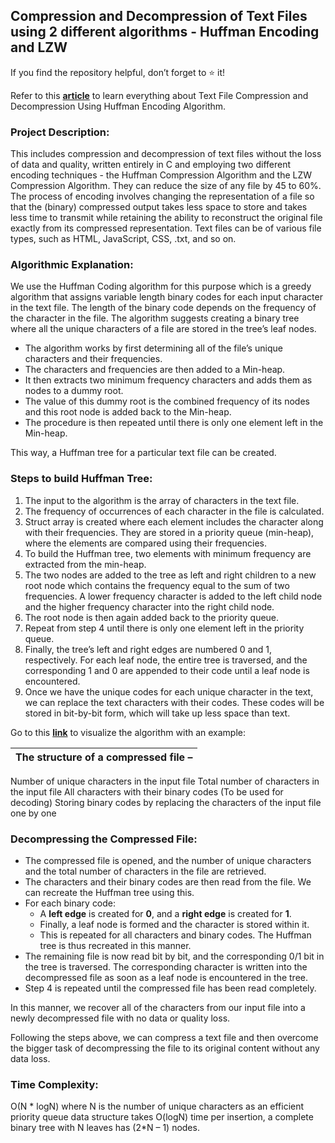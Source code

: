 ## Compression and Decompression of Text Files using 2 different algorithms - Huffman Encoding and LZW

If you find the repository helpful, don’t forget to ⭐ it!

Refer to this [**article**](https://www.geeksforgeeks.org/text-file-compression-and-decompression-using-huffman-coding/) to learn everything about Text File Compression and Decompression Using Huffman Encoding Algorithm.

### Project Description:

This includes compression and decompression of text files without the loss of data and quality, written entirely in C and employing two different encoding techniques - the Huffman Compression Algorithm and the LZW Compression Algorithm. They can reduce the size of any file by 45 to 60%. The process of encoding involves changing the representation of a file so that the (binary) compressed output takes less space to store and takes less time to transmit while retaining the ability to reconstruct the original file exactly from its compressed representation. Text files can be of various file types, such as HTML, JavaScript, CSS, .txt, and so on.

### Algorithmic Explanation:

We use the Huffman Coding algorithm for this purpose which is a greedy algorithm that assigns variable length binary codes for each input character in the text file. The length of the binary code depends on the frequency of the character in the file. The algorithm suggests creating a binary tree where all the unique characters of a file are stored in the tree’s leaf nodes.

-   The algorithm works by first determining all of the file’s unique characters and their frequencies.
-   The characters and frequencies are then added to a Min-heap.
-   It then extracts two minimum frequency characters and adds them as nodes to a dummy root.
-   The value of this dummy root is the combined frequency of its nodes and this root node is added back to the Min-heap.
-   The procedure is then repeated until there is only one element left in the Min-heap.

This way, a Huffman tree for a particular text file can be created.

### Steps to build Huffman Tree:

1.  The input to the algorithm is the array of characters in the text file.
2.  The frequency of occurrences of each character in the file is calculated.
3.  Struct array is created where each element includes the character along with their frequencies. They are stored in a priority queue (min-heap), where the elements are compared using their frequencies.
4.  To build the Huffman tree, two elements with minimum frequency are extracted from the min-heap.
5.  The two nodes are added to the tree as left and right children to a new root node which contains the frequency equal to the sum of two frequencies. A lower frequency character is added to the left child node and the higher frequency character into the right child node.
6.  The root node is then again added back to the priority queue.
7.  Repeat from step 4 until there is only one element left in the priority queue.
8.  Finally, the tree’s left and right edges are numbered 0 and 1, respectively. For each leaf node, the entire tree is traversed, and the corresponding 1 and 0 are appended to their code until a leaf node is encountered.
9.  Once we have the unique codes for each unique character in the text, we can replace the text characters with their codes. These codes will be stored in bit-by-bit form, which will take up less space than text.

Go to this [**link**](https://drive.google.com/file/d/1Fu_RqpvQ8nLx2GainudzZBlUTVNlxtLP/view?usp=sharing) to visualize the algorithm with an example:

|**The structure of a compressed file –**| 
|:--------------:|
Number of unique characters in the input file
Total number of characters in the input file
All characters with their binary codes (To be used for decoding)
Storing binary codes by replacing the characters of the input file one by one

### Decompressing the Compressed File:

-  The compressed file is opened, and the number of unique characters and the total number of characters in the file are retrieved.
-  The characters and their binary codes are then read from the file. We can recreate the Huffman tree using this.
-  For each binary code:
    -   A  **left edge**  is created for  **0**, and a  **right edge**  is created for  **1**.
    -   Finally, a leaf node is formed and the character is stored within it.
    -   This is repeated for all characters and binary codes. The Huffman tree is thus recreated in this manner.
-  The remaining file is now read bit by bit, and the corresponding 0/1 bit in the tree is traversed. The corresponding character is written into the decompressed file as soon as a leaf node is encountered in the tree.
-  Step 4 is repeated until the compressed file has been read completely.

In this manner, we recover all of the characters from our input file into a newly decompressed file with no data or quality loss.

Following the steps above, we can compress a text file and then overcome the bigger task of decompressing the file to its original content without any data loss.

### **Time Complexity:**  

O(N * logN) where N is the number of unique characters as an efficient priority queue data structure takes O(logN) time per insertion, a complete binary tree with N leaves has (2*N – 1) nodes.

